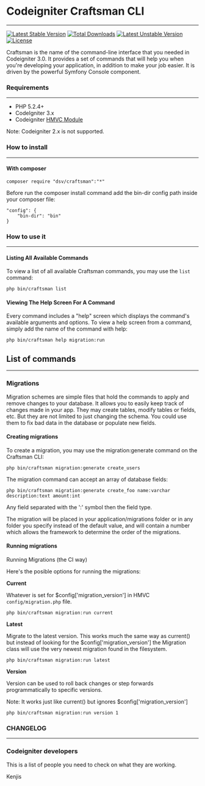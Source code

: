 # Codeigniter Craftsman CLI #
---

[![Latest Stable Version](https://poser.pugx.org/dsv/craftsman/v/stable)](https://packagist.org/packages/dsv/craftsman) [![Total Downloads](https://poser.pugx.org/dsv/craftsman/downloads)](https://packagist.org/packages/dsv/craftsman) [![Latest Unstable Version](https://poser.pugx.org/dsv/craftsman/v/unstable)](https://packagist.org/packages/dsv/craftsman) [![License](https://poser.pugx.org/dsv/craftsman/license)](https://packagist.org/packages/dsv/craftsman)

Craftsman is the name of the command-line interface that you needed in Codeigniter 3.0. It provides a set of commands that will help you when you're developing your application, in addition to make your job easier. It is driven by the powerful Symfony Console component.

### Requirements 
---

* PHP 5.2.4+
* CodeIgniter 3.x
* Codeigniter [HMVC Module](https://bitbucket.org/wiredesignz/codeigniter-modular-extensions-hmvc)

Note: Codeigniter 2.x is not supported.

### How to install
---

#### With composer 

```
composer require "dsv/craftsman":"*"
```

Before run the composer install command add the bin-dir config path inside your composer file:

```
"config": {
    "bin-dir": "bin"
}	
```
### How to use it
---

#### Listing All Available Commands

To view a list of all available Craftsman commands, you may use the ```list``` command:

```
php bin/craftsman list
```

#### Viewing The Help Screen For A Command ####

Every command includes a "help" screen which displays the command's available arguments and options. 
To view a help screen from a command, simply add the name of the command with help:

```
php bin/craftsman help migration:run
```

## List of commands
---

### Migrations 

Migration schemes are simple files that hold the commands to apply and remove changes to your database. It allows you to easily keep track of changes made in your app. They may create tables, modify tables or fields, etc. But they are not limited to just changing the schema. You could use them to fix bad data in the database or populate new fields.

#### Creating migrations

To create a migration, you may use the migration:generate command on the Craftsman CLI:

```
php bin/craftsman migration:generate create_users
```

The migration command can accept an array of database fields:

```
php bin/craftsman migration:generate create_foo name:varchar description:text amount:int
```

Any field separated with the ':' symbol then the field type.

The migration will be placed in your application/migrations folder or in any folder you specify instead of the default value, and will contain a number which allows the framework to determine the order of the migrations.

#### Running migrations

Running Migrations (the CI way)

Here's the posible options for running the migrations:

**Current**

Whatever is set for $config['migration_version'] in HMVC ```config/migration.php``` file.

```
php bin/craftsman migration:run current
```

**Latest**

Migrate to the latest version. This works much the same way as current() but instead of looking for the $config['migration_version'] the Migration class will use the very newest migration found in the filesystem.

```
php bin/craftsman migration:run latest
```

**Version**

Version can be used to roll back changes or step forwards programmatically to specific versions. 

Note: It works just like current() but ignores $config['migration_version']

```
php bin/craftsman migration:run version 1
```

### CHANGELOG
---


### Codeigniter developers

This is a list of people you need to check on what they are working.

Kenjis

